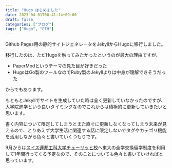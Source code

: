 ```yaml
---
title: "Hugo はじめました"
date: 2023-04-01T00:41:14+09:00
draft: false
categories: ["ブログ"]
tags: ["Hugo", "ETH"]
---
```


Github Pages用の静的サイトジェネレータをJekyllからHugoに移行しました。

移行したのは、ただHugoを触ってみたかったというのが最大の理由ですが、

- PaperModというテーマの見た目が好きだった
- HugoはGo製のツールなのでRuby製のJekyllよりは中身が理解できそうだった

からでもあります。

もともとJekyllでサイトを生成していた時は全く更新していなかったのですが、大学院進学という良いタイミングなのでこれからは積極的に更新していきたいと思います。

書く内容について限定してしまうとまた直ぐに更新しなくなってしまう未来が見えるので、とりあえず大学生活に関連する話に限定しないでタグやカテゴリ機能を活用しながら色々と書いていくつもりです。

9月からは[スイス連邦工科大学チューリッヒ校](https://ethz.ch/en.html)へ東大の全学交換留学制度を利用して1年間行ってくる予定なので、そのことについても色々と書いていければと思っています。
